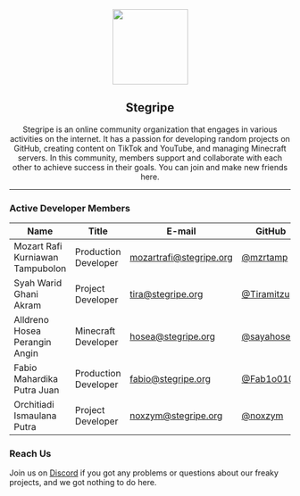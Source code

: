 <div align="center">
    <img src="https://cdn.stegripe.org/images/logo.png" width="135">
    <h2>Stegripe</h2>
    <p>Stegripe is an online community organization that engages in various activities on the internet. It has a passion for developing random projects on GitHub, creating content on TikTok and YouTube, and managing Minecraft servers. In this community, members support and collaborate with each other to achieve success in their goals. You can join and make new friends here.</p>
</div>

<hr />

### Active Developer Members
| Name                             | Title                | E-mail                  | GitHub                                       | Discord     |
|----------------------------------|----------------------|-------------------------|----------------------------------------------|-------------|
| Mozart Rafi Kurniawan Tampubolon | Production Developer | mozartrafi@stegripe.org | [@mzrtamp](https://github.com/mzrtamp)       | mozartrafi  |
| Syah Warid Ghani Akram           | Project Developer    | tira@stegripe.org       | [@Tiramitzu](https://github.com/Tiramitzu)   | tiramitzu   |
| Alldreno Hosea Perangin Angin    | Minecraft Developer  | hosea@stegripe.org      | [@sayahosea](https://github.com/sayahosea)   | h29id       |
| Fabio Mahardika Putra Juan       | Production Developer | fabio@stegripe.org      | [@Fab1o0107](https://github.com/Fab1o0107)   | fab1o.fx    |
| Orchitiadi Ismaulana Putra       | Project Developer    | noxzym@stegripe.org     | [@noxzym](https://github.com/noxzym)         | noxzym      |

### Reach Us
<p>Join us on <a href="https://stegripe.org/discord">Discord</a> if you got any problems or questions about our freaky projects, and we got nothing to do here.</p>
